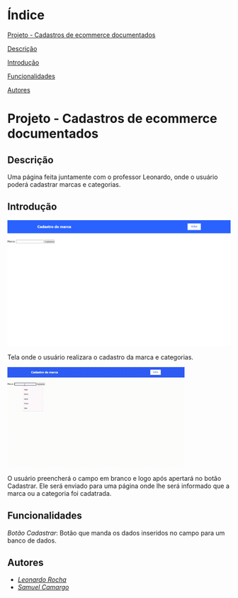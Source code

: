 # Índice

[Projeto - Cadastros de ecommerce documentados](#projeto---cadastros-de-ecommerce-documentados)

[Descrição](#descri%C3%A7%C3%A3o)

[Introdução](#introdu%C3%A7%C3%A3o)

[Funcionalidades](#funcionalidades)

[Autores](#autores)

# Projeto - Cadastros de ecommerce documentados

## Descrição

Uma página feita juntamente com o professor Leonardo, onde o usuário poderá cadastrar marcas e categorias.

## Introdução

![image info](capa.png)

Tela onde o usuário realizara o cadastro da marca e categorias.

![video info](cadastrar.gif)

O usuário preencherá o campo em branco e logo após apertará no botão Cadastrar.
Ele será enviado para uma página onde lhe será informado que a marca ou a categoria foi cadatrada.

## Funcionalidades

*Botão Cadastrar*: Botão que manda os dados inseridos no campo para um banco de dados.

## Autores

* [_Leonardo Rocha_](https://github.com/LeonardoRochaMarista)
* [_Samuel Camargo_](https://github.com/SamuelCmdeFarias)